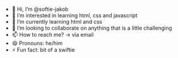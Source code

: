 - 👋 Hi, I’m @softie-jakob
- 👀 I’m interested in learning html, css and javascript
- 🌱 I’m currently learning html and css
- 💞️ I’m looking to collaborate on anything that is a little challenging
- 📫 How to reach me? -> via email
- 😄 Pronouns: he/him
- ⚡ Fun fact: bit of a swiftie

<!---
softie-jakob/softie-jakob is a ✨ special ✨ repository because its `README.md` (this file) appears on your GitHub profile.
You can click the Preview link to take a look at your changes.
--->
